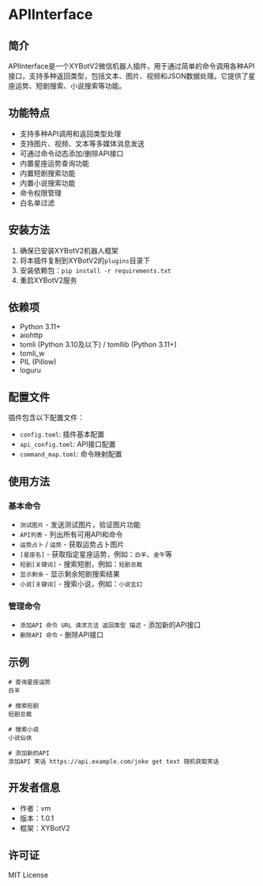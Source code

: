 # APIInterface 

## 简介

APIInterface是一个XYBotV2微信机器人插件，用于通过简单的命令调用各种API接口，支持多种返回类型，包括文本、图片、视频和JSON数据处理。它提供了星座运势、短剧搜索、小说搜索等功能。

## 功能特点

- 支持多种API调用和返回类型处理
- 支持图片、视频、文本等多媒体消息发送
- 可通过命令动态添加/删除API接口
- 内置星座运势查询功能
- 内置短剧搜索功能
- 内置小说搜索功能
- 命令权限管理
- 白名单过滤

## 安装方法

1. 确保已安装XYBotV2机器人框架
2. 将本插件复制到XYBotV2的`plugins`目录下
3. 安装依赖包：`pip install -r requirements.txt`
4. 重启XYBotV2服务

## 依赖项

- Python 3.11+
- aiohttp
- tomli (Python 3.10及以下) / tomllib (Python 3.11+)
- tomli_w
- PIL (Pillow)
- loguru

## 配置文件

插件包含以下配置文件：

- `config.toml`: 插件基本配置
- `api_config.toml`: API接口配置
- `command_map.toml`: 命令映射配置

## 使用方法

### 基本命令

- `测试图片` - 发送测试图片，验证图片功能
- `API列表` - 列出所有可用API和命令
- `运势占卜` / `运势` - 获取运势占卜图片
- `[星座名]` - 获取指定星座运势，例如：`白羊`、`金牛`等
- `短剧[关键词]` - 搜索短剧，例如：`短剧总裁`
- `显示剩余` - 显示剩余短剧搜索结果
- `小说[关键词]` - 搜索小说，例如：`小说玄幻`

### 管理命令

- `添加API 命令 URL 请求方法 返回类型 描述` - 添加新的API接口
- `删除API 命令` - 删除API接口

## 示例

```
# 查询星座运势
白羊

# 搜索短剧
短剧总裁

# 搜索小说
小说仙侠

# 添加新的API
添加API 笑话 https://api.example.com/joke get text 随机获取笑话
```

## 开发者信息

- 作者：vm
- 版本：1.0.1
- 框架：XYBotV2

## 许可证

MIT License 
